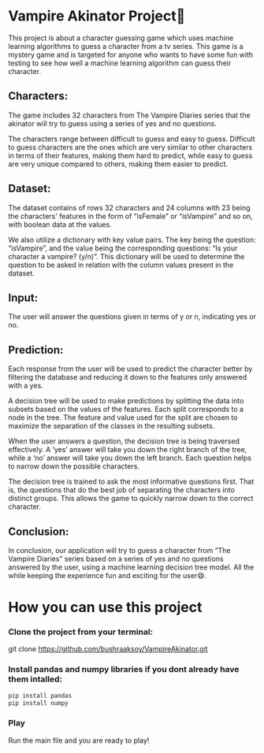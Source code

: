 # Vampire Akinator Project🧞

This project is about a character guessing game which uses machine learning algorithms to guess a character from a tv series. 
This game is a mystery game and is targeted for anyone who wants to have some fun with testing to see how well a machine learning algorithm can guess their character.

## Characters:
The game includes 32 characters from The Vampire Diaries series that the akinator will try to guess using a series of yes and no questions.

The characters range between difficult to guess and easy to guess. Difficult to guess characters are the ones which are very similar to other characters in terms of their features, making them hard to predict, while easy to guess are very unique compared to others, making them easier to predict.

## Dataset:
The dataset contains of rows 32 characters and 24 columns with 23 being the characters' features in the form of “isFemale” or “isVampire” and so on, 
with boolean data at the values.

We also utilize a dictionary with key value pairs. The key being the question: “isVampire”, and the value being the corresponding questions: “Is your character a vampire? (y/n)”. This dictionary will be used to determine the question to be asked in relation with the column values present in the dataset.


## Input:
The user will answer the questions given in terms of y or n, indicating yes or no.

## Prediction:
Each response from the user will be used to predict the character better by filtering the database and reducing it down to the features only answered with a yes.

A decision tree will be used to make predictions by splitting the data into subsets based on the values of the features. Each split corresponds to a node in the tree. The feature and value used for the split are chosen to maximize the separation of the classes in the resulting subsets.

When the user answers a question, the decision tree is being traversed effectively. A ‘yes’ answer will take you down the right branch of the tree, while a ‘no’ answer will take you down the left branch. Each question helps to narrow down the possible characters.

The decision tree is trained to ask the most informative questions first. That is, the questions that do the best job of separating the characters into distinct groups. This allows the game to quickly narrow down to the correct character.

## Conclusion:
In conclusion, our application will try to guess a character from “The Vampire Diaries” series based on a series of yes and no questions answered by the user, using a machine learning decision tree model. All the while keeping the experience fun and exciting for the user😄.


# How you can use this project

### Clone the project from your terminal: 
git clone https://github.com/bushraaksoy/VampireAkinator.git

### Install pandas and numpy libraries if you dont already have them intalled:
```python
pip install pandas
pip install numpy
```

### Play
Run the main file and you are ready to play!
